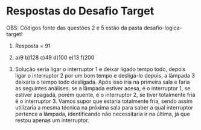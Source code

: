 # Respostas do Desafio Target

OBS: Códigos fonte das questões 2 e 5 estão da pasta desafio-logica-target!

1) Resposta = 91

3)  a)9 
    b)128 
    c)49 
    d)100 
    e)13 
    f)200

4) Solução seria ligar o interruptor 1 e deixar ligado tempo todo, depois ligar o interruptor 2 por um bom tempo e desligá-lo depois, a lâmpada 3 deixaria o tempo todo desligada. Após isso iria na primeira sala e faria as seguintes análises: se a lâmpada estiver acesa, é o interruptor 1, se estiver apagada, porém quente, é o interruptor 2, se tiver totalmente fria é o interruptor 3. Vamos supor que estaria totalmente fria, sendo assim utilizaria a mesma técnica na próxima sala para saber a qual interruptor pertence a lâmpada, identificando não necessitaria ir na última, já que restou apenas um interruptor.
